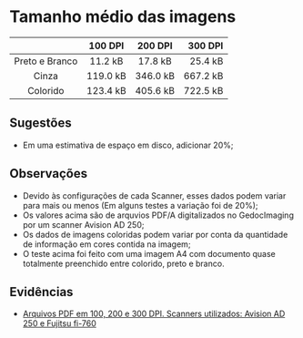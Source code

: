 # Tamanho médio das imagens

|   | 100 DPI | 200 DPI  | 300 DPI |
|:-:|:-:|:-:|--:|
|  Preto e Branco | 11.2 kB  | 17.8 kB  | 25.4 kB  |
|  Cinza | 119.0 kB  | 346.0 kB  | 667.2 kB  |
|  Colorido | 123.4 kB  | 405.6 kB  |  722.5 kB |

## Sugestões
- Em uma estimativa de espaço em disco, adicionar 20%;

## Observações
- Devido às configurações de cada Scanner, esses dados podem variar para mais ou menos (Em alguns testes a variação foi de 20%);
- Os valores acima são de arquvios PDF/A digitalizados no GedocImaging por um scanner Avision AD 250;
- Os dados de imagens coloridas podem variar por conta da quantidade de informação em cores contida na imagem;
- O teste acima foi feito com uma imagem A4 com documento quase totalmente preenchido entre colorido, preto e branco.

## Evidências
- [Arquivos PDF em 100, 200 e 300 DPI. Scanners utilizados: Avision AD 250 e Fujitsu fi-760](https://github.com/ON3-Solutions/suporte/blob/main/digitalização/Tamanho%20médio%20das%20imagens.zip?raw=true)
